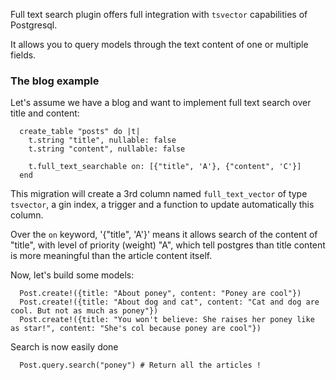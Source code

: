 Full text search plugin offers full integration with `tsvector` capabilities of
Postgresql.

It allows you to query models through the text content of one or multiple fields.

### The blog example

Let's assume we have a blog and want to implement full text search over title and content:

```crystal
  create_table "posts" do |t|
    t.string "title", nullable: false
    t.string "content", nullable: false

    t.full_text_searchable on: [{"title", 'A'}, {"content", 'C'}]
  end
```

This migration will create a 3rd column named `full_text_vector` of type `tsvector`,
a gin index, a trigger and a function to update automatically this column.

Over the `on` keyword, '{"title", 'A'}' means it allows search of the content of "title", with level of priority (weight) "A", which tell postgres than title content is more meaningful than the article content itself.

Now, let's build some models:

```crystal
  Post.create!({title: "About poney", content: "Poney are cool"})
  Post.create!({title: "About dog and cat", content: "Cat and dog are cool. But not as much as poney"})
  Post.create!({title: "You won't believe: She raises her poney like as star!", content: "She's col because poney are cool"})
```

Search is now easily done
```
  Post.query.search("poney") # Return all the articles !
```